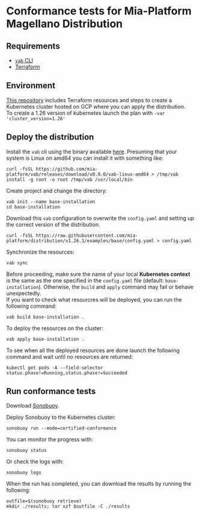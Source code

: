 # Conformance tests for Mia-Platform Magellano Distribution

## Requirements

- [`vab` CLI](https://github.com/mia-platform/vab)
- [Terraform](https://developer.hashicorp.com/terraform/downloads)

## Environment

[This repository](https://github.com/mia-platform/k8s-conformance-cluster) includes Terraform
resources and steps to create a Kubernetes cluster hosted on GCP where you can apply the distribution.  
To create a 1.26 version of kubernetes launch the plan with `-var 'cluster_version=1.26'`

## Deploy the distribution

Install the `vab` cli using the binary available [here](https://github.com/mia-platform/vab/releases/tag/v0.9.0).
Presuming that your system is Linux on amd64 you can install it with something like:

```shell
curl -fsSL https://github.com/mia-platform/vab/releases/download/v0.9.0/vab-linux-amd64 > /tmp/vab
install -g root -o root /tmp/vab /usr/local/bin
````

Create project and change the directory:

```shell
vab init --name base-installation
cd base-installation
```

Download this `vab` configuration to overwrite the `config.yaml` and setting up the correct version of the
distribution.

```shell
curl -fsSL https://raw.githubusercontent.com/mia-platform/distribution/v1.26.1/examples/base/config.yaml > config.yaml
```

Synchronize the resources:

```shell
vab sync
```

Before proceeding, make sure the name of your local **Kubernetes context** is the same as the one specified
in the `config.yaml` file (default: `base-installation`). Otherwise, the `build` and `apply` command
may fail or behave unexpectedly.  
If you want to check what resourcres will be deployed, you can run the following command:

```shell
vab build base-installation .
```

To deploy the resources on the cluster:

```shell
vab apply base-installation .
```

To see when all the deployed resources are done launch the following command and wait until no resources are returned:

```shell
kubectl get pods -A --field-selector status.phase!=Running,status.phase!=Succeeded
```

## Run conformance tests

Download [Sonobuoy](https://github.com/vmware-tanzu/sonobuoy).

Deploy Sonobuoy to the Kubernetes cluster:

```shell
sonobuoy run --mode=certified-conformance
```

You can monitor the progress with:

```shell
sonobuoy status
```

Or check the logs with:

```shell
sonobuoy logs
```

When the run has completed, you can download the results by running the following:

```shell
outfile=$(sonobuoy retrieve)
mkdir ./results; tar xzf $outfile -C ./results
```
